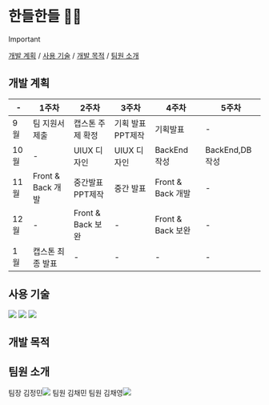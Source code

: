 # 한들한들 🌿🍂
>[!important]
>[개발 계획](#개발-계획)  /  [사용 기술](#사용-기술)  /  [개발 목적](#개발-목적)   /   [팀원 소개](#팀원-소개)


## 개발 계획
|  -  |1주차|2주차|3주차|4주차|5주차|
|---|---|---|---|---|---|
|9월|팀 지원서 제출|캡스톤 주제 확정|기획 발표 PPT제작|기획발표|  -  |
|10월|  -  |UIUX 디자인| UIUX 디자인|BackEnd 작성| BackEnd,DB 작성|
|11월| Front & Back 개발|중간발표 PPT제작|중간 발표| Front & Back 개발|  -  |
|12월|  -  | Front & Back 보완|  -  | Front & Back 보완|  -  |
|1월|캡스톤 최종 발표|  -  |  -  |  -  |  -  |

## 사용 기술
  <img src="https://img.shields.io/badge/flutter-02569B?style=for-the-badge&logo=flutter&logoColor=white"> <img src="https://img.shields.io/badge/Firebase-DD2C00?style=for-the-badge&logo=Firebase&logoColor=white"> <img src="https://img.shields.io/badge/Firestore-DD2C00?style=for-the-badge&logo=Firebase&logoColor=white">

## 개발 목적

## 팀원 소개
팀장 김정민<a href="https://github.com/wjmals"><img src="https://img.shields.io/badge/github-181717?style=flat-square&logo=github&logoColor=white"/></a>
팀원 김채민
팀원 김채영<a href="https://github.com/chaee12345"><img src="https://img.shields.io/badge/github-181717?style=flat-square&logo=github&logoColor=white"/></a>


